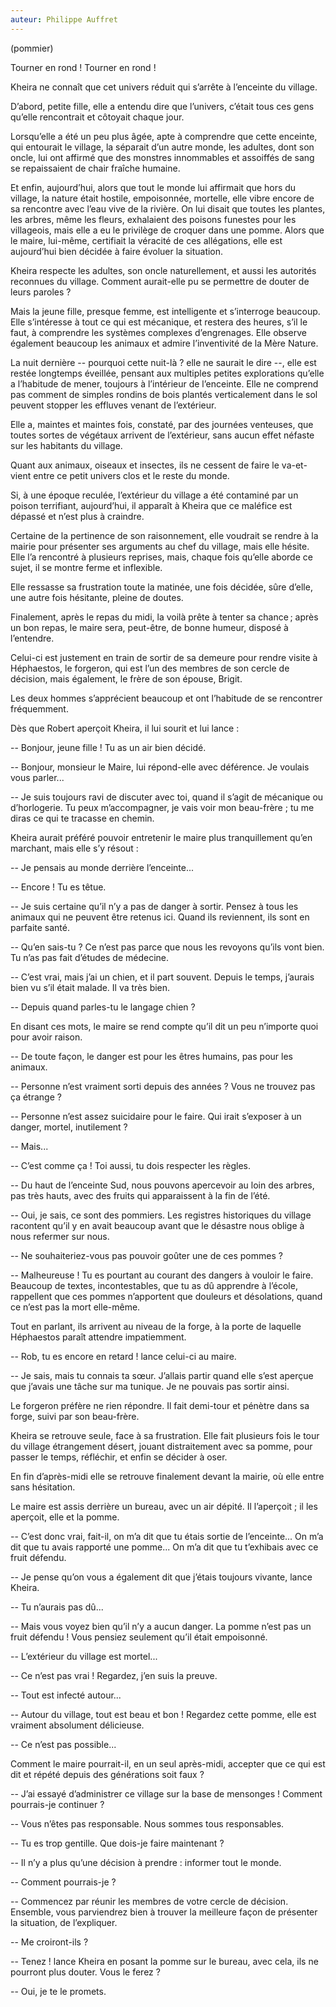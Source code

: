 ```yaml
---
auteur: Philippe Auffret
---
```

(pommier)

Tourner en rond ! Tourner en rond !

Kheira ne connaît que cet univers réduit qui s’arrête à l’enceinte du village.

D’abord, petite fille, elle a entendu dire que l’univers, c’était tous ces gens qu’elle rencontrait et côtoyait chaque jour.

Lorsqu’elle a été un peu plus âgée, apte à comprendre que cette enceinte, qui entourait le village, la séparait d’un autre monde, les adultes, dont son oncle, lui ont affirmé que des monstres innommables et assoiffés de sang se repaissaient de chair fraîche humaine.

Et enfin, aujourd’hui, alors que tout le monde lui affirmait que hors du village, la nature était hostile, empoisonnée, mortelle, elle vibre encore de sa rencontre avec l’eau vive de la rivière. On lui disait que toutes les plantes, les arbres, même les fleurs, exhalaient des poisons funestes pour les villageois, mais elle a eu le privilège de croquer dans une pomme. Alors que le maire, lui-même, certifiait la véracité de ces allégations, elle est aujourd’hui bien décidée à faire évoluer la situation.

Kheira respecte les adultes, son oncle naturellement, et aussi les autorités reconnues du village. Comment aurait-elle pu se permettre de douter de leurs paroles ?

Mais la jeune fille, presque femme, est intelligente et s’interroge beaucoup. Elle s’intéresse à tout ce qui est mécanique, et restera des heures, s’il le faut, à comprendre les systèmes complexes d’engrenages. Elle observe également beaucoup les animaux et admire l’inventivité de la Mère Nature.

La nuit dernière -- pourquoi cette nuit-là ? elle ne saurait le dire --, elle est restée longtemps éveillée, pensant aux multiples petites explorations qu’elle a l’habitude de mener, toujours à l’intérieur de l’enceinte. Elle ne comprend pas comment de simples rondins de bois plantés verticalement dans le sol peuvent stopper les effluves venant de l’extérieur.

Elle a, maintes et maintes fois, constaté, par des journées venteuses, que toutes sortes de végétaux arrivent de l’extérieur, sans aucun effet néfaste sur les habitants du village.

Quant aux animaux, oiseaux et insectes, ils ne cessent de faire le va-et-vient entre ce petit univers clos et le reste du monde.

Si, à une époque reculée, l’extérieur du village a été contaminé par un poison terrifiant, aujourd’hui, il apparaît à Kheira que ce maléfice est dépassé et n’est plus à craindre.

Certaine de la pertinence de son raisonnement, elle voudrait se rendre à la mairie pour présenter ses arguments au chef du village, mais elle hésite. Elle l’a rencontré à plusieurs reprises, mais, chaque fois qu’elle aborde ce sujet, il se montre ferme et inflexible.

Elle ressasse sa frustration toute la matinée, une fois décidée, sûre d’elle, une autre fois hésitante, pleine de doutes.

Finalement, après le repas du midi, la voilà prête à tenter sa chance ; après un bon repas, le maire sera, peut-être, de bonne humeur, disposé à l’entendre.

Celui-ci est justement en train de sortir de sa demeure pour rendre visite à Héphaestos, le forgeron, qui est l’un des membres de son cercle de décision, mais également, le frère de son épouse, Brigit.

Les deux hommes s’apprécient beaucoup et ont l’habitude de se rencontrer fréquemment.

Dès que Robert aperçoit Kheira, il lui sourit et lui lance :

-- Bonjour, jeune fille ! Tu as un air bien décidé.

-- Bonjour, monsieur le Maire, lui répond-elle avec déférence. Je voulais vous parler...

-- Je suis toujours ravi de discuter avec toi, quand il s’agit de mécanique ou d’horlogerie. Tu peux m’accompagner, je vais voir mon beau-frère ; tu me diras ce qui te tracasse en chemin.

Kheira aurait préféré pouvoir entretenir le maire plus tranquillement qu’en marchant, mais elle s’y résout :

-- Je pensais au monde derrière l’enceinte...

-- Encore ! Tu es têtue.

-- Je suis certaine qu’il n’y a pas de danger à sortir. Pensez à tous les animaux qui ne peuvent être retenus ici. Quand ils reviennent, ils sont en parfaite santé.

-- Qu’en sais-tu ? Ce n’est pas parce que nous les revoyons qu’ils vont bien. Tu n’as pas fait d’études de médecine.

-- C’est vrai, mais j’ai un chien, et il part souvent. Depuis le temps, j’aurais bien vu s’il était malade. Il va très bien.

-- Depuis quand parles-tu le langage chien ?

En disant ces mots, le maire se rend compte qu’il dit un peu n’importe quoi pour avoir raison.

-- De toute façon, le danger est pour les êtres humains, pas pour les animaux.

-- Personne n’est vraiment sorti depuis des années ? Vous ne trouvez pas ça étrange ?

-- Personne n’est assez suicidaire pour le faire. Qui irait s’exposer à un danger, mortel, inutilement ?

-- Mais...

-- C’est comme ça ! Toi aussi, tu dois respecter les règles.

-- Du haut de l’enceinte Sud, nous pouvons apercevoir au loin des arbres, pas très hauts, avec des fruits qui apparaissent à la fin de l’été.

-- Oui, je sais, ce sont des pommiers. Les registres historiques du village racontent qu’il y en avait beaucoup avant que le désastre nous oblige à nous refermer sur nous.

-- Ne souhaiteriez-vous pas pouvoir goûter une de ces pommes ?

-- Malheureuse ! Tu es pourtant au courant des dangers à vouloir le faire. Beaucoup de textes, incontestables, que tu as dû apprendre à l’école, rappellent que ces pommes n’apportent que douleurs et désolations, quand ce n’est pas la mort elle-même.

Tout en parlant, ils arrivent au niveau de la forge, à la porte de laquelle Héphaestos paraît attendre impatiemment.

-- Rob, tu es encore en retard ! lance celui-ci au maire.

-- Je sais, mais tu connais ta sœur. J’allais partir quand elle s’est aperçue que j’avais une tâche sur ma tunique. Je ne pouvais pas sortir ainsi.

Le forgeron préfère ne rien répondre. Il fait demi-tour et pénètre dans sa forge, suivi par son beau-frère.

Kheira se retrouve seule, face à sa frustration. Elle fait plusieurs fois le tour du village étrangement désert, jouant distraitement avec sa pomme, pour passer le temps, réfléchir, et enfin se décider à oser.

En fin d’après-midi elle se retrouve finalement devant la mairie, où elle entre sans hésitation.

Le maire est assis derrière un bureau, avec un air dépité. Il l’aperçoit ; il les aperçoit, elle et la pomme.

-- C’est donc vrai, fait-il, on m’a dit que tu étais sortie de l’enceinte... On m’a dit que tu avais rapporté une pomme... On m’a dit que tu t’exhibais avec ce fruit défendu.

-- Je pense qu’on vous a également dit que j’étais toujours vivante, lance Kheira.

-- Tu n’aurais pas dû...

-- Mais vous voyez bien qu’il n’y a aucun danger. La pomme n’est pas un fruit défendu ! Vous pensiez seulement qu’il était empoisonné.

-- L’extérieur du village est mortel...

-- Ce n’est pas vrai ! Regardez, j’en suis la preuve.

-- Tout est infecté autour...

-- Autour du village, tout est beau et bon ! Regardez cette pomme, elle est vraiment absolument délicieuse.

-- Ce n’est pas possible...

Comment le maire pourrait-il, en un seul après-midi, accepter que ce qui est dit et répété depuis des générations soit faux ?

-- J’ai essayé d’administrer ce village sur la base de mensonges ! Comment pourrais-je continuer ?

-- Vous n’êtes pas responsable. Nous sommes tous responsables.

-- Tu es trop gentille. Que dois-je faire maintenant ?

-- Il n’y a plus qu’une décision à prendre : informer tout le monde.

-- Comment pourrais-je ?

-- Commencez par réunir les membres de votre cercle de décision. Ensemble, vous parviendrez bien à trouver la meilleure façon de présenter la situation, de l’expliquer.

-- Me croiront-ils ?

-- Tenez ! lance Kheira en posant la pomme sur le bureau, avec cela, ils ne pourront plus douter. Vous le ferez ?

-- Oui, je te le promets.